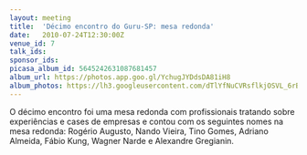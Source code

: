 ```yaml
---
layout: meeting
title:  'Décimo encontro do Guru-SP: mesa redonda'
date:   2010-07-24T12:30:00Z
venue_id: 7
talk_ids:
sponsor_ids:
picasa_album_id: 5645242631087681457
album_url: https://photos.app.goo.gl/YchugJYDdsDA81iH8
album_photos: https://lh3.googleusercontent.com/dTlYfNuCVRsflkjOSVL_6rBujrgmv1WdKPvUq9seti-V1p3aolG0EbOGiEZzDA4e1ZnZVG11IiXap1S3vWsIkNnDAcnJvoRxCNx8cEPJrBKZAUdW-VVrRM52SDLVKHZuEnVMyulUOQUsqTdNx8bwAJg3YELLMpbhhr1dQC9ZHBjNdR-L7X-R88hKpdhG4BChf4tZIapBbttdWzC6OftsrlJtVCZwXm-AhQ2uICBBqEZo0IDL2OGqkI9avVz6ct8pSIzoFSQ39pWP_Ehq9cVT7mr0JQ_gRT87brdymkaeEZhZqY1BFKLZCFMC5OHQtILkMsX2952P-ekbMK_-P6SnmW9XiOR7hVNYf_SlBYUyyoapXIHPde8_5qn1zLWguNi5zwUvQpXHB5XRPTXs3iTP8a2Yp4Z0YFmIJP_GVCfpTMU-8JujYnb33OcakGIVslFkOKSrkdiOviRviSNEPCSEp2o9sjc1lnmQa3RK-Nkucr7kiTv1mMszByN2UMEhWpf3MpkOGdfBFjJL0yDefDBAcIALC_S2uddZ1LahiGoWuWFxOu7GdphMBmAT6hh1eY6bZHU2_vpSc9KbBbmXfR14ja4Qy9LpSRrf00lr3p33Q85uoEx5vM3Ei5pRj-j6YjRZRul9p5IRDUHEnahA3exU5nVPIGHQoPkCEXMOC9zqU9pewOSCQQ7DP-G9si7XOA32lzi0GSthiePbSRq1pA
---
```


O décimo encontro foi uma mesa redonda com profissionais tratando sobre experiências e cases de empresas e contou com os seguintes nomes na mesa redonda:
Rogério Augusto, Nando Vieira, Tino Gomes, Adriano Almeida, Fábio Kung, Wagner Narde e Alexandre Gregianin.
